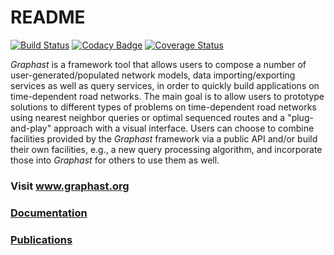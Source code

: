 # README #
[![Build Status](https://travis-ci.org/InsightLab/graphast.svg?branch=develop)](https://travis-ci.org/InsightLab/graphast) [![Codacy Badge](https://api.codacy.com/project/badge/Grade/eaa944d0d9ac47e0a322592e648646fd)](https://www.codacy.com/app/lucaspg96/graphast?utm_source=github.com&amp;utm_medium=referral&amp;utm_content=InsightLab/graphast&amp;utm_campaign=Badge_Grade) [![Coverage Status](https://coveralls.io/repos/github/InsightLab/graphast/badge.svg?branch=develop)](https://coveralls.io/github/InsightLab/graphast?branch=develop)

*Graphast* is a framework tool that allows users to compose a number of user-generated/populated network models, data importing/exporting services as well as query services, in order to quickly build applications on time-dependent road networks. The main goal is to allow users to  prototype solutions to different types of problems on time-dependent road networks using nearest neighbor queries or optimal sequenced routes and a "plug-and-play" approach with a visual interface. Users can choose to combine facilities provided by the *Graphast* framework via a public API and/or build their own facilities, e.g., a new query processing algorithm, and incorporate those into *Graphast* for others to use them as well.

### Visit www.graphast.org

### [Documentation](https://github.com/ARiDa/graphast/wiki)

### [Publications](https://github.com/ARiDa/graphast/wiki/publications)

